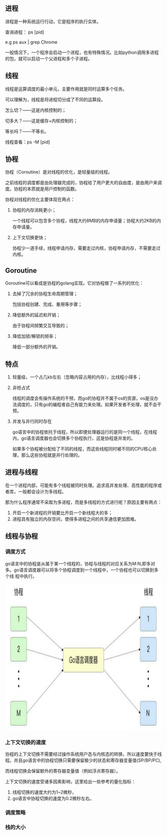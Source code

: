 ## 进程

进程是一种系统运行行动，它是程序的执行实体。

查询进程： ps [pid]

e.g ps aux | grep Chrome

一般情况下，一个程序会启动一个进程，也有特殊情况。比如python调用多进程的包，就可以启动一个父进程和多个子进程。

## 线程

线程是运算调度的最小单元，主要作用就是同时运算多个任务。

可以理解为，线程是将进程切分成了不同的运算段。

怎么切？——这是内核控制的；

切多大？——这是缓存+内核控制的；

等长吗？——不等长。

线程查看：ps -M [pid]

## 协程

协程（Coroutine）是对线程的优化，是轻量级的线程。

之前线程的调度都是由处理器完成的，协程给了用户更大的自由度，是由用户来调度。协程的本质就是用户控制的函数。

协程对线程的优化主要体现在两点：

1. 协程的内存消耗更小；

   一个线程可以包含多个协程，线程大约8MB的内存申请量；协程大约2KB的内存申请量。

2. 上下文切换更快；

   协程少一道手续，线程申请内存，需要走过内核，协程申请内存，不需要走过内核。

## Goroutine

Goroutine可以看成是协程的golang实现。它对协程做了一系列的优化：

1. 去掉了冗余的协程生命周期管理；

   包括协程创建、完成、重用等步骤；

2. 降低额外的延迟和开销；

   由于协程间频繁交互导致的；

3. 降低加锁/解锁的频率；

   降低一部分额外的开销。

## 特点

1. 轻量级，一个占几kb左右（忽略内容占用的内存），比线程小得多；

2. 非抢占式

   线程的调度会有操作系统的干预，而go的协程并不属于os的资源，os是没办法调度的，只有go的编程者自己有能力来处理。如果开发者不处理，就不会干预。
3. 并发与并行同时存在
   
   go语言中的协程依托于线程，所以即便处理器运行的是同一个线程，在线程内，go语言调度器也会切换多个协程执行，这是协程是并发的。
   
   如果多个协程被分配给了不同的线程，而这些线程同时被不同的CPU核心处理，那么这些协程就是并行处理的。

## 进程与线程

在一个进程内部，可能有多个线程被同时处理。追求高并发处理、高性能的程序或者库，一般都会设计为多线程。

那为什么程序通常不采取为多进程，而是多线程的方式进行呢？原因主要有两点：

1. 开启一个新进程的开销要比开启一个新线程大的多；
2. 进程具有独立的内存空间，使得多进程之间的共享通信更加困难。

## 线程与协程

### 调度方式
go语言中的协程是从属于某一个线程的，协程与线程的对应关系为M:N,即多对多。go语言调度器可以将多个协程调度到一个线程中，一个协程也可以切换到多个线
程中执行。

![img.png](img.png)

### 上下文切换的速度
协程的上下文切换不需要经过操作系统用户态与内核态的转换，所以速度要快于线程。并且go语言中的协程切换只需要保留极少的状态和寄存器变量值(SP/BP/PC),

而线程切换会保留额外的寄存器变量值（例如浮点寄存器）。

上下文切换的速度受诸多因素影响，这里给出一些参考的量化指标：
1. 线程切换的速度大约为1~2微秒，
2. go语言中协程切换的速度为0.2微秒左右。
### 调度策略
### 栈的大小


